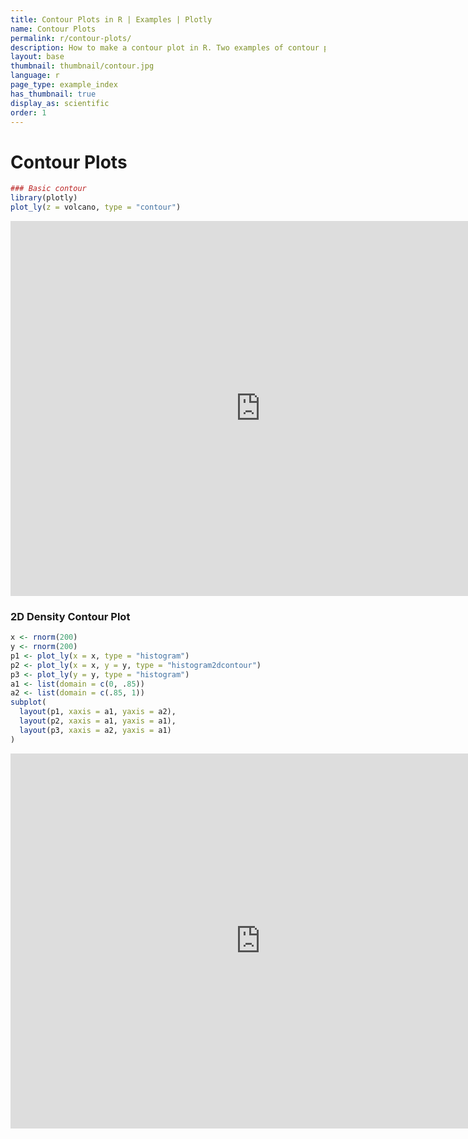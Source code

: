 ```yaml
---
title: Contour Plots in R | Examples | Plotly
name: Contour Plots
permalink: r/contour-plots/
description: How to make a contour plot in R. Two examples of contour plots of matrices and 2D distributions.
layout: base
thumbnail: thumbnail/contour.jpg
language: r
page_type: example_index
has_thumbnail: true
display_as: scientific
order: 1
---
```



# Contour Plots


```r
### Basic contour
library(plotly)
plot_ly(z = volcano, type = "contour")
```

<iframe height="600" id="igraph" scrolling="no" seamless="seamless" src="https://plot.ly/~RPlotBot/209.embed" width="800" frameBorder="0"></iframe>

### 2D Density Contour Plot


```r
x <- rnorm(200)
y <- rnorm(200)
p1 <- plot_ly(x = x, type = "histogram")
p2 <- plot_ly(x = x, y = y, type = "histogram2dcontour")
p3 <- plot_ly(y = y, type = "histogram")
a1 <- list(domain = c(0, .85))
a2 <- list(domain = c(.85, 1))
subplot(
  layout(p1, xaxis = a1, yaxis = a2),
  layout(p2, xaxis = a1, yaxis = a1),
  layout(p3, xaxis = a2, yaxis = a1)
)
```

<iframe height="600" id="igraph" scrolling="no" seamless="seamless" src="https://plot.ly/~RPlotBot/995.embed" width="800" frameBorder="0"></iframe>
